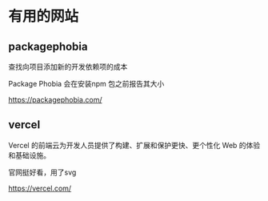 # 有用的网站


## packagephobia
查找向项目添加新的开发依赖项的成本

Package Phobia 会在安装npm 包之前报告其大小

https://packagephobia.com/

## vercel

Vercel 的前端云为开发人员提供了构建、扩展和保护更快、更个性化 Web 的体验和基础设施。

官网挺好看，用了svg

https://vercel.com/
